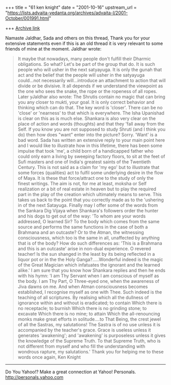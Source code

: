 +++
title = "61 ken knight"
date = "2001-10-16"
upstream_url = "https://lists.advaita-vedanta.org/archives/advaita-l/2001-October/001991.html"

+++
[Archive link](https://lists.advaita-vedanta.org/archives/advaita-l/2001-October/001991.html)

Namaste Jaldhar, Sada and others on this thread,
Thank you for your extensive statements even if this
is an old thread it is very relevant to some friends
of mine at the moment. Jaldhar wrote:
> It maybe
> that nowadays, many people don't fulfill their
> Dharmic obligations.  So
> what?  Let's be part of the group that do.  It is
> such people who will
> usher in the next satyayuga.
It is only the gunah that act and the belief that the
people will usher in the satyayuga could...not
necessarily will...introduce an attachment to action
that will divide or be divisive.  It all depends if we
understand the viewpoint as the one who sees the
snake, the rope or the ropeness of all ropes.
Later yJaldhar also wrote:
>The Shrutis contain no magic
> that can bring you
> any closer to mukti, your goal.  It is only correct
> behavior and thinking
> which can do that.
The key word is 'closer'. There can be no 'close' or
'nearness' to that which is everywhere. The Isha
Upanishad is clear on this as is much else. Shankara
is also very clear on the place of action and words
(thoughts) and that they 'fall away from the Self.
>If you know you are not supposed
> to study Shruti (and
> I think you do) then how does "want" enter into the
> picture?
Sorry. 'Want' is a bad word.  Sada has written an
extensive reply to your main point here and I would
like to illustrate how in this lifetime, there has
been some impulse that took 'me', a child born of a
handicapped father who could only earn a living by
sweeping factory floors, to sit at the feet of Sufi
masters and  one of India's greatest saints of the
Twentieth Century. This is not said as a claim for 'my
ego' but to illustrate that some forces (qualities)
act to fulfil some underlying desire in the flow of
Maya.  It is these that force/attract one to the study
of only the finest writings.  The aim is not, for me
at least, moksha or Self realization or a bit of real
estate in heaven but to play the required part in the
play of the creation which ultimately means to serve.
This takes us back to the point that you correctly
made as to the 'ushering in of the next Satayuga.
Finally may I offer some of the words from the Sankara
Dig Vijaya when Shankara's followers order the hunter
and his dogs to get out of the way:
'To whom are your words addressed, O learned Sir?  To
the body which comes from the same source and performs
the same functions in the case of both a Brahmana and
an outcaste?  Or to the Atman, the witnessing
consciousness, which too is the same in all,
unaffected by anything that is of the body?  How do
such differences as: 'This is a Brahmana and this is
an outcaste' arise in non-dual experience. O revered
teacher! Is the sun shanged in the least by its being
reflected in a liquor pot or in the the Holy
Ganga?.....Wonderful indeed is the magic of the Great
Magician which infatuates the ignorant and the learned
alike.'
I am sure that you know how Shankara replies and then
he ends with his hymn:
'I am Thy Servant when I am conscious of myself as the
body.  I am Thy Part, O Three-eyed one, when the
awareness of Jiva dawns on me. And when Atman
consciousness becomes established, I recognise myself
as one with Thee. Such indeed is the teaching of all
scriptures.  By realising which all the dullness of
ignorance within and without is eradicated; to contain
Which there is no receptacle; to burnish Which there
is no grinding stone; to excavate Which there is no
mine; to attain Which the all-renouncing monks make
great efforts in solitude....to That Being, the crest
jewel of all the Sastras, my salutations!  The Sastra
is of no use unless it is accompanied by the teacher's
grace.  Grace is useless unless it generates
'awakening'; and 'awakening' is purposeless unless it
gives the knowledge of the Supreme Truth.  To that
Supreme Truth, who is not different from myself and
who fill the understanding with wondrous rapture, my
salutations.'
Thank you for helping me to these words once again,
Ken Knight

__________________________________________________
Do You Yahoo!?
Make a great connection at Yahoo! Personals.
http://personals.yahoo.com

